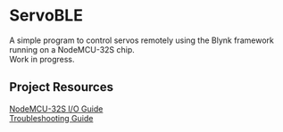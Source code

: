 # ServoBLE

A simple program to control servos remotely using the Blynk framework running on a NodeMCU-32S chip.
<br>Work in progress.

## Project Resources
[NodeMCU-32S I/O Guide](https://github.com/thehookup/ESP32_Ceiling_Light/blob/master/PinModes_ESP32_NodeMCU.jpg)
<br>[Troubleshooting Guide](https://randomnerdtutorials.com/esp32-troubleshooting-guide/)